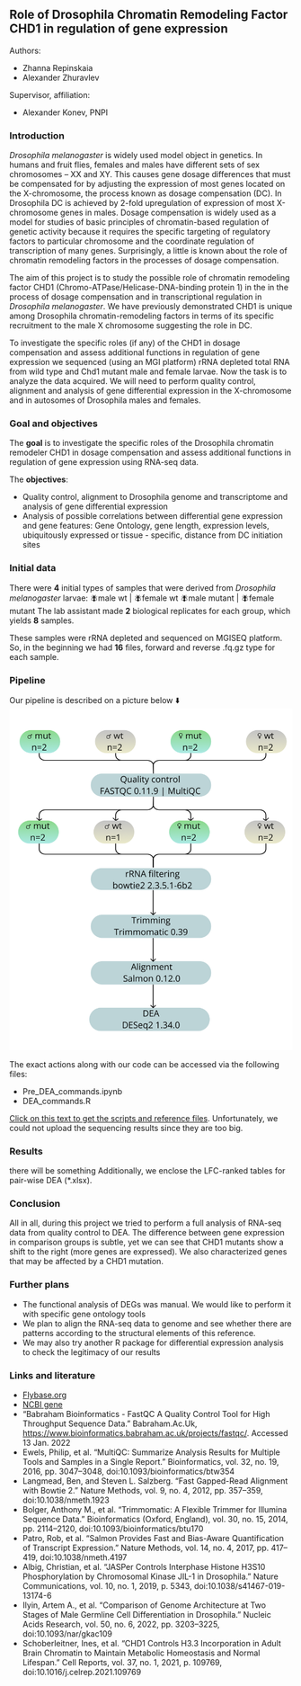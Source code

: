 ## Role of Drosophila Chromatin Remodeling Factor CHD1 in regulation of gene expression
Authors: 

- Zhanna Repinskaia
- Alexander Zhuravlev

Supervisor, affiliation:

- Alexander Konev, PNPI

### Introduction
*Drosophila melanogaster* is widely used model object in genetics. In humans and fruit flies, females and males have different sets of sex chromosomes – XX and XY. This causes gene dosage differences that must be compensated for by adjusting the expression of most genes located on the X-chromosome, the process known as dosage compensation (DC). In Drosophila DC is achieved by 2-fold upregulation of expression of most X-chromosome genes in males. Dosage compensation is widely used as a model for studies of basic principles of chromatin-based regulation of genetic activity because it requires the specific targeting of regulatory factors to particular chromosome and the coordinate regulation of transcription of many genes. Surprisingly, a little is known about the role of chromatin remodeling factors in the processes of dosage compensation. 


The aim of this project is to study the possible role of chromatin remodeling factor CHD1 (Chromo-ATPase/Helicase-DNA-binding protein 1) in the in the process of dosage compensation and in transcriptional regulation in  *Drosophila melanogaster*. We have previously demonstrated CHD1 is unique among Drosophila chromatin-remodeling factors in terms of its specific recruitment to the male X chromosome suggesting the role in DC. 


To investigate the specific roles (if any) of the CHD1 in dosage compensation and assess additional functions in regulation of gene expression we sequenced (using an MGI platform) rRNA depleted total RNA from wild type and Chd1 mutant male and female larvae. Now the task is to analyze the data acquired. We will need to perform quality control, alignment and analysis of gene differential expression in the X-chromosome and in autosomes of Drosophila males and females.


### Goal and objectives
The **goal** is to investigate the specific roles of the Drosophila chromatin remodeler CHD1 in dosage compensation and assess additional functions in regulation of gene expression using RNA-seq data.

The **objectives**:

- Quality control, alignment to Drosophila genome and transcriptome and analysis of gene differential expression 
- Analysis of possible correlations between  differential gene expression and gene features: Gene Ontology, gene length, expression levels, ubiquitously expressed or tissue  - specific, distance from DC initiation sites


### Initial data
There were **4** initial types of samples that were derived from *Drosophila melanogaster* larvae:
🪰male wt | 🪰female wt
🪰male mutant | 🪰female mutant
The lab assistant made **2** biological replicates for each group, which yields **8** samples.

These samples were rRNA depleted and sequenced on MGISEQ platform. So, in the beginning we had **16** files, forward and reverse .fq.gz type for each sample.


### Pipeline
Our pipeline is described on a picture below ⬇️
![](Pipeline.png)

The exact actions along with our code can be accessed via the following files:
- Pre_DEA_commands.ipynb
- DEA_commands.R

[Click on this text to get the scripts and reference files](https://drive.google.com/drive/folders/1NPE-o1iZVF-2sharSFEwvQT3fKwZ4Qb8?usp=sharing).
Unfortunately, we could not upload the sequencing results since they are too big.


### Results
there will be something
Additionally, we enclose the LFC-ranked tables for pair-wise DEA (\*.xlsx). 


### Conclusion
All in all, during this project we tried to perform a full analysis of RNA-seq data from quality control to DEA.
The difference between gene expression in comparison groups is subtle, yet we can see that CHD1 mutants show a shift to the right (more genes are expressed).
We also characterized genes that may be affected by a CHD1 mutation.

### Further plans
- The functional analysis of DEGs was manual. We would like to perform it with specific gene ontology tools
- We plan to align the RNA-seq data to genome and see whether there are patterns according to the structural elements of this reference.
- We may also try another R package for differential expression analysis to check the legitimacy of our results

### Links and literature
- [Flybase.org](http://flybase.org/)
- [NCBI gene](https://www.ncbi.nlm.nih.gov/gene)
- “Babraham Bioinformatics - FastQC A Quality Control Tool for High Throughput Sequence Data.” Babraham.Ac.Uk, https://www.bioinformatics.babraham.ac.uk/projects/fastqc/. Accessed 13 Jan. 2022
- Ewels, Philip, et al. “MultiQC: Summarize Analysis Results for Multiple Tools and Samples in a Single Report.” Bioinformatics, vol. 32, no. 19, 2016, pp. 3047–3048, doi:10.1093/bioinformatics/btw354
- Langmead, Ben, and Steven L. Salzberg. “Fast Gapped-Read Alignment with Bowtie 2.” Nature Methods, vol. 9, no. 4, 2012, pp. 357–359, doi:10.1038/nmeth.1923
- Bolger, Anthony M., et al. “Trimmomatic: A Flexible Trimmer for Illumina Sequence Data.” Bioinformatics (Oxford, England), vol. 30, no. 15, 2014, pp. 2114–2120, doi:10.1093/bioinformatics/btu170
- Patro, Rob, et al. “Salmon Provides Fast and Bias-Aware Quantification of Transcript Expression.” Nature Methods, vol. 14, no. 4, 2017, pp. 417–419, doi:10.1038/nmeth.4197
- Albig, Christian, et al. “JASPer Controls Interphase Histone H3S10 Phosphorylation by Chromosomal Kinase JIL-1 in Drosophila.” Nature Communications, vol. 10, no. 1, 2019, p. 5343, doi:10.1038/s41467-019-13174-6
- Ilyin, Artem A., et al. “Comparison of Genome Architecture at Two Stages of Male Germline Cell Differentiation in Drosophila.” Nucleic Acids Research, vol. 50, no. 6, 2022, pp. 3203–3225, doi:10.1093/nar/gkac109
- Schoberleitner, Ines, et al. “CHD1 Controls H3.3 Incorporation in Adult Brain Chromatin to Maintain Metabolic Homeostasis and Normal Lifespan.” Cell Reports, vol. 37, no. 1, 2021, p. 109769, doi:10.1016/j.celrep.2021.109769
